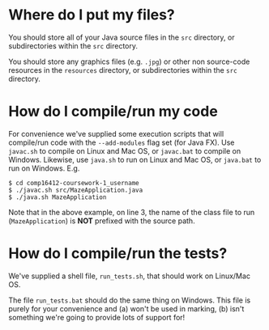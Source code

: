 # Where do I put my files?

You should store all of your Java source files in the `src` directory, or subdirectories within the `src` directory.

You should store any graphics files (e.g. `.jpg`) or other non source-code resources in the `resources` directory, or subdirectories within the `src` directory.

# How do I compile/run my code

For convenience we've supplied some execution scripts that will compile/run code with the `--add-modules` flag set (for Java FX). Use `javac.sh` to compile on Linux and Mac OS, or `javac.bat` to compile on Windows. Likewise, use `java.sh` to run on Linux and Mac OS, or `java.bat` to run on Windows. E.g.

```
$ cd comp16412-coursework-1_username
$ ./javac.sh src/MazeApplication.java  
$ ./java.sh MazeApplication
```

Note that in the above example, on line 3, the name of the class file to run (`MazeApplication`) is **NOT** prefixed with the source path.

# How do I compile/run the tests?

We've supplied a shell file, `run_tests.sh`, that should work on Linux/Mac OS.

The file `run_tests.bat` should do the same thing on Windows. This file is purely for your convenience and (a) won't be used in marking, (b) isn't something we're going to provide lots of support for!


